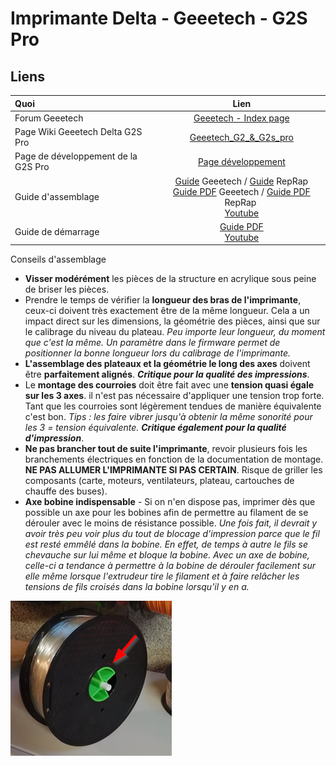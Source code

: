 # Imprimante Delta - Geeetech - G2S Pro

## Liens

| Quoi                                | Lien                                                                                                                                                                                                                                                                                                                                                                                                                                                                                                                                  |
|:----------------------------------- |:-------------------------------------------------------------------------------------------------------------------------------------------------------------------------------------------------------------------------------------------------------------------------------------------------------------------------------------------------------------------------------------------------------------------------------------------------------------------------------------------------------------------------------------:|
| Forum Geeetech                      | [Geeetech - Index page](https://www.geeetech.com/forum/)                                                                                                                                                                                                                                                                                                                                                                                                                                                                              |
| Page Wiki Geeetech Delta G2S Pro    | [Geeetech_G2_&_G2s_pro](https://www.geeetech.com/wiki/index.php/Geeetech_G2_%26_G2s_pro)                                                                                                                                                                                                                                                                                                                                                                                                                                              |
| Page de développement de la G2S Pro | [Page développement](https://www.reprap.org/wiki/Delta_Rostock_mini_G2s_Development)                                                                                                                                                                                                                                                                                                                                                                                                                                                  |
| Guide d'assemblage                  | [Guide](https://www.geeetech.com/wiki/index.php/Geeetech_G2_&_G2s_pro_Building_instruction) Geeetech / [Guide](https://www.reprap.org/wiki/Delta_Rostock_mini_G2s_pro) RepRap<br>[Guide PDF](https://www.geeetech.com/wiki/images/a/a7/Delta_Rostock_mini_G2%26_G2s_building_instruction%281%29.pdf) Geeetech / [Guide PDF](https://www.reprap.org/mediawiki/images/9/98/Delta_Rostock_mini_G2%26_G2s_building_instruction%283%29.pdf) RepRap <br>[Youtube](https://www.youtube.com/playlist?list=PLODCkot3GriiDS1CVGWfn5wTXEW2gDPrF) |
| Guide de démarrage                  | [Guide PDF](https://www.geeetech.com/wiki/images/4/43/Geeetech_Rostock_mini_G2_%26_G2s_pro_Quick_Starter_Manual.pdf)<br>[Youtube](https://www.youtube.com/watch?v=VCa_Bvx8OWs&list=PLODCkot3Grii_G18_xnM-Qwo1VV2ioejQ&index=2&ab_channel=Geeetech)                                                                                                                                                                                                                                                                                    |

Conseils d'assemblage

* **Visser modérément** les pièces de la structure en acrylique sous peine de briser les pièces.
* Prendre le temps de vérifier la <strong>longueur des bras de l'imprimante</strong>, ceux-ci doivent très exactement être de la même longueur. Cela a un impact direct sur les dimensions, la géométrie des pièces, ainsi que sur le calibrage du niveau du plateau.
    *Peu importe leur longueur, du moment que c'est la même. Un paramètre dans le firmware permet de positionner la bonne longueur lors du calibrage de l'imprimante.*
* **L'assemblage des plateaux et la géométrie le long des axes** doivent être <strong>parfaitement alignés</strong>.
    <strong><em>Critique pour la qualité des impressions</em></strong>.
* Le **montage des courroies** doit être fait avec une <strong>tension quasi égale sur les 3 axes</strong>. il n'est pas nécessaire d'appliquer une tension trop forte. Tant que les courroies sont légèrement tendues de manière équivalente c'est bon.
    *Tips : les faire vibrer jusqu'à obtenir la même sonorité pour les 3 = tension équivalente.*
    <strong><em>Critique également pour la qualité d'impression</em></strong>.
* <strong>Ne pas brancher tout de suite l'imprimante</strong>, revoir plusieurs fois les branchements électriques en fonction de la documentation de montage. <strong>NE PAS ALLUMER L'IMPRIMANTE SI PAS CERTAIN</strong>. Risque de griller les composants (carte, moteurs, ventilateurs, plateau, cartouches de chauffe des buses).
* **Axe bobine indispensable** \- Si on n'en dispose pas\, imprimer dès que possible un axe pour les bobines afin de permettre au filament de se dérouler avec le moins de résistance possible\.
    *Une fois fait, il devrait y avoir très peu voir plus du tout de blocage d'impression parce que le fil est resté emmêlé dans la bobine. En effet, de temps à autre le fils se chevauche sur lui même et bloque la bobine. Avec un axe de bobine, celle-ci a tendance à permettre à la bobine de dérouler facilement sur elle même lorsque l'extrudeur tire le filament et à faire relâcher les tensions de fils croisés dans la bobine lorsqu'il y en a.*

![](01_G2S_PRO_Intro/2023-10-15-09-53-33-image.png)